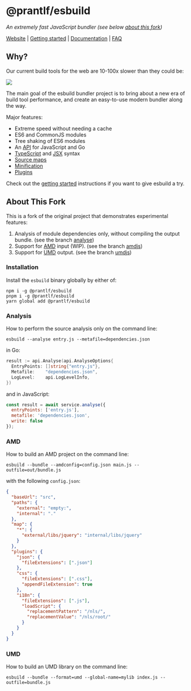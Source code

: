 # @prantlf/esbuild

_An extremely fast JavaScript bundler (see below [about this fork](#about-this-fork))_

[Website](https://esbuild.github.io/) | [Getting started](https://esbuild.github.io/getting-started/) | [Documentation](https://esbuild.github.io/api/) | [FAQ](https://esbuild.github.io/faq/)

## Why?

Our current build tools for the web are 10-100x slower than they could be:

![](images/benchmark.png)

The main goal of the esbuild bundler project is to bring about a new era of build tool performance, and create an easy-to-use modern bundler along the way.

Major features:

* Extreme speed without needing a cache
* ES6 and CommonJS modules
* Tree shaking of ES6 modules
* An [API](https://esbuild.github.io/api/) for JavaScript and Go
* [TypeScript](https://esbuild.github.io/content-types/#typescript) and [JSX](https://esbuild.github.io/content-types/#jsx) syntax
* [Source maps](https://esbuild.github.io/api/#sourcemap)
* [Minification](https://esbuild.github.io/api/#minify)
* [Plugins](https://esbuild.github.io/plugins/)

Check out the [getting started](https://esbuild.github.io/getting-started/) instructions if you want to give esbuild a try.

## About This Fork

This is a fork of the original project that demonstrates experimental features:

1. Analysis of module dependencies only, without compiling the output bundle. (see the branch [analyse](https://github.com/prantlf/esbuild/commits/analyse))
2. Support for [AMD](https://github.com/amdjs/amdjs-api/wiki/AMD) input (WIP). (see the branch [amdjs](https://github.com/prantlf/esbuild/commits/amdjs))
3. Support for [UMD](https://github.com/umdjs/umd) output. (see the branch [umdjs](https://github.com/prantlf/esbuild/commits/umdjs))

### Installation

Install the `esbuild` binary globally by either of:

    npm i -g @prantlf/esbuild
    pnpm i -g @prantlf/esbuild
    yarn global add @prantlf/esbuild

### Analysis

How to perform the source analysis only on the command line:

    esbuild --analyse entry.js --metafile=dependencies.json

in Go:

```go
result := api.Analyse(api.AnalyseOptions{
  EntryPoints: []string{"entry.js"},
  Metafile:    "dependencies.json",
  LogLevel:    api.LogLevelInfo,
})
```

and in JavaScript:

```js
const result = await service.analyse({
  entryPoints: ['entry.js'],
  metafile: 'dependencies.json',
  write: false
});
```

### AMD

How to build an AMD project on the command line:

    esbuild --bundle --amdconfig=config.json main.js --outfile=out/bundle.js

with the following `config.json`:

```json
{
  "baseUrl": "src",
  "paths": {
    "external": "empty:",
    "internal": "."
  },
  "map": {
    "*": {
      "external/libs/jquery": "internal/libs/jquery"
    }
  },
  "plugins": {
    "json": {
      "fileExtensions": [".json"]
    },
    "css": {
      "fileExtensions": [".css"],
      "appendFileExtension": true
    },
    "i18n": {
      "fileExtensions": [".js"],
      "loadScript": {
        "replacementPattern": "/nls/",
        "replacementValue": "/nls/root/"
      }
    }
  }
}
```

### UMD

How to build an UMD library on the command line:

    esbuild --bundle --format=umd --global-name=mylib index.js --outfile=bundle.js
